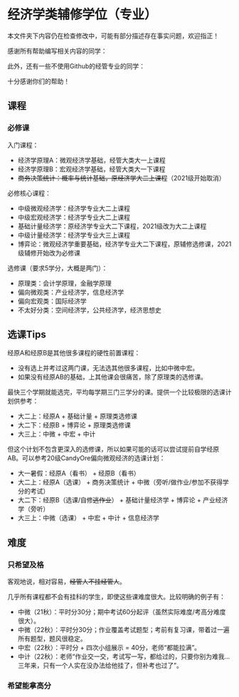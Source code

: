 # 经济学类辅修学位（专业）

本文件夹下内容仍在检查修改中，可能有部分描述存在事实问题，欢迎指正！

感谢所有帮助编写相关内容的同学：

此外，还有一些不使用Github的经管专业的同学：

十分感谢你们的帮助！

## 课程

### 必修课

入门课程：
- 经济学原理A：微观经济学基础，经管大类大一上课程
- 经济学原理B：宏观经济学基础，经管大类大一下课程
- ~~商务决策统计：概率与统计基础，原经济学大二上课程~~（2021级开始取消）

必修核心课程：
- 中级微观经济学：经济学专业大二上课程
- 中级宏观经济学：经济学专业大二上课程
- 基础计量经济学：原经济学专业大二下课程，2021级改为大二上课程
- 中级计量经济学：经济学专业大三上课程
- 博弈论：微观经济学重要基础，经济学专业大二下课程，原辅修选修课，2021级辅修开始改为必修课

选修课（要求5学分，大概是两门）：
- 原理类：会计学原理，金融学原理
- 偏向微观类：产业经济学，信息经济学
- 偏向宏观类：国际经济学
- 不太好分类：空间经济学，公共经济学，经济思想史


## 选课Tips

经原A和经原B是其他很多课程的硬性前置课程：
- 没有选上并考过这两门课，无法选其他很多课程，比如中微中宏。
- 如果没有经原AB的基础，上其他课会很痛苦，除了原理类的选修课。

最快三个学期就能选完，平均每学期三门三学分的课。提供一个比较极限的选课计划供参考：
- 大二上：经原A + 基础计量 + 原理类选修课
- 大二下：经原B + 博弈论 + 原理类选修课
- 大三上：中微 + 中宏 + 中计

但这个计划不包含更深入的选修课，所以如果可能的话可以尝试提前自学经原AB。可以参考20级CandyOre偏向微观经济的选课计划：
- 大一暑假：经原A（看书） + 经原B（看书）
- 大二上：经原A（选课） + 商务决策统计 + 中微（旁听/做作业/参加不获得学分的考试）
- 大二下：经原B（选课/自修~~逃作业~~） + 基础计量经济学 + 博弈论 + 产业经济学（旁听）
- 大三上：中微（选课） + 中宏 + 中计 + 信息经济学


## 难度

### 只希望及格

客观地说，相对容易，~~经管人不挂经管人~~。

几乎所有课程都不会有挂科的学生，即使这些课难度很大。比较明确的例子有：

- 中微（21秋）：平时分30分；期中考试60分起评（虽然实际难度/考高分难度很大）。
- 中微（22秋）：平时分30分；作业覆盖考试题型；考前有复习课，带着过一遍所有题型，题风很稳定。
- 中宏（22秋）：平时分 + 四次小组展示 = 40分，老师“都能拉满”。
- 中计（22秋）：老师“作业交一交，考试写一写，都给过的，只要你别为难我...三年来，只有一个人实在没办法给他挂了，但补考也过了”。

### 希望能拿高分



